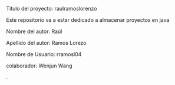 Titulo del proyecto: raulramoslorenzo

Este repositorio va a estar dedicado a almacenar proyectos en java

Nombre del autor: Raúl

Apellido del autor: Ramos Lorezo

Nombre de Usuario: rramosl04

colaborador: Wenjun Wang

.
